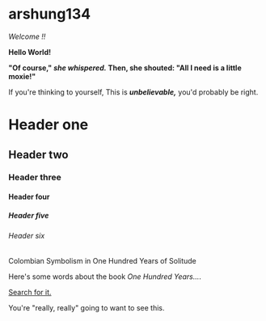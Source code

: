 # arshung134
_Welcome !!_

**Hello World!**

**"Of course," _she whispered._ Then, she shouted: "All I need is a little moxie!"**

If you're thinking to yourself, This is **_unbelievable,_** you'd probably be right.

# Header one

## Header two

### Header three

#### Header four

##### Header five

###### Header six

Colombian Symbolism in One Hundred Years of Solitude

Here's some words about the book _One Hundred Years..._.

[Search for it.](www.github.com/arshungchao)

You're "really, really" going to want to see this.
